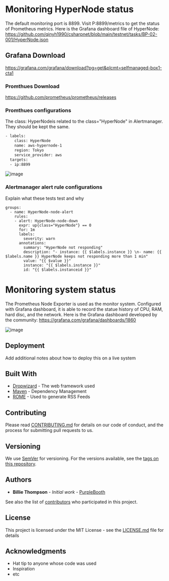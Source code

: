 # Monitoring HyperNode status

The default monitoring port is 8899. Visit P:8899/metrics to get the status of Prometheus metrics.
Here is the Grafana dashboard file of HyperNode:
https://github.com/qinyh1990/csharpnet/blob/main/testnet/tasks/BP-02-001/HyperNode.json
## Grafana Download

https://grafana.com/grafana/download?pg=get&plcmt=selfmanaged-box1-cta1

### Promthues Download

https://github.com/prometheus/prometheus/releases



### Promthues configurations

The class: HyperNodeis related to the class="HyperNode" in Alertmanager. They should be kept the same. 

```bash
- labels:
    class: HyperNode
    name: aws-hypernode-1
    region: Tokyo
    service_provider: aws
  targets:
  - ip:8899
```

![image](https://user-images.githubusercontent.com/45475895/175547944-b9bf44f2-818d-4908-91b0-37d2e3af1c06.png)


### Alertmanager alert rule configurations

Explain what these tests test and why

```
groups:
  - name: HyperNode-node-alert
    rules:
    - alert: HyperNode-node-down
      expr: up{class="HyperNode"} == 0
      for: 1m
      labels:
        severity: warn
      annotations: 
        summary: "HyperNode not responding"  
        description: "- instance: {{ $labels.instance }} \n- name: {{ $labels.name }} HyperNode keeps not responding more than 1 min" 
        value: "{{ $value }}"
        instance: "{{ $labels.instance }}"
        id: "{{ $labels.instanceid }}"
```

# Monitoring system status

The Prometheus Node Exporter is used as the monitor system. Configured with Grafana dashboard, it is able to record the statue history of CPU, RAM, hard disc, and the network. 
Here is the Grafana dashboard developed by the community: https://grafana.com/grafana/dashboards/1860

![image](https://user-images.githubusercontent.com/45475895/175549641-19287aad-476c-4c9e-afef-f1c463fc313d.png)

## Deployment

Add additional notes about how to deploy this on a live system

## Built With

* [Dropwizard](http://www.dropwizard.io/1.0.2/docs/) - The web framework used
* [Maven](https://maven.apache.org/) - Dependency Management
* [ROME](https://rometools.github.io/rome/) - Used to generate RSS Feeds

## Contributing

Please read [CONTRIBUTING.md](https://gist.github.com/PurpleBooth/b24679402957c63ec426) for details on our code of conduct, and the process for submitting pull requests to us.

## Versioning

We use [SemVer](http://semver.org/) for versioning. For the versions available, see the [tags on this repository](https://github.com/your/project/tags). 

## Authors

* **Billie Thompson** - *Initial work* - [PurpleBooth](https://github.com/PurpleBooth)

See also the list of [contributors](https://github.com/your/project/contributors) who participated in this project.

## License

This project is licensed under the MIT License - see the [LICENSE.md](LICENSE.md) file for details

## Acknowledgments

* Hat tip to anyone whose code was used
* Inspiration
* etc
